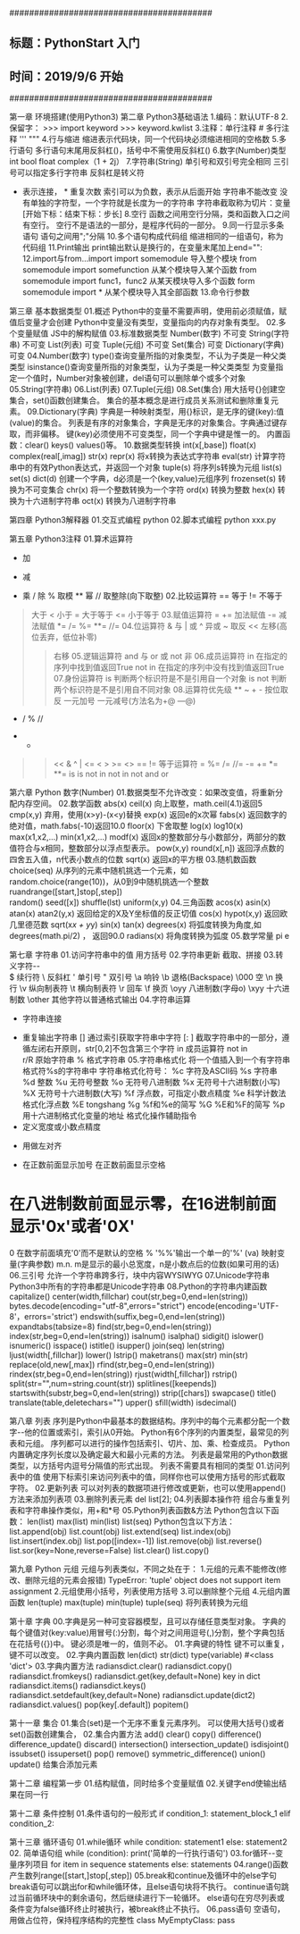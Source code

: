 #########################################
## 标题：PythonStart 入门               #
## 时间：2019/9/6 开始                  #
#########################################

第一章 环境搭建(使用Python3)
第二章 Python3基础语法
1.编码：默认UTF-8
2.保留字：
	>>> import keyword
	>>> keyword.kwlist
3.注释：单行注释 #   多行注释 ''' """
4.行与缩进
  缩进表示代码块，同一个代码块必须缩进相同的空格数
5.多行语句
  多行语句末尾用反斜杠(\)，括号中不需使用反斜杠(\)
6.数字(Number)类型
  int bool float complex（1 + 2j）
7.字符串(String)
  单引号和双引号完全相同
  三引号可以指定多行字符串
  反斜杠是转义符
  + 表示连接， * 重复次数
  索引可以为负数，表示从后面开始
  字符串不能改变
  没有单独的字符型，一个字符就是长度为一的字符串
  字符串截取称为切片：变量[开始下标：结束下标：步长]
8.空行
  函数之间用空行分隔，类和函数入口之间有空行。
  空行不是语法的一部分，是程序代码的一部分。
9.同一行显示多条语句
  语句之间用";"分隔
10.多个语句构成代码组
   缩进相同的一组语句，称为代码组
11.Print输出
   print输出默认是换行的，在变量末尾加上end="":
12.import与from...import
   import somemodule  导入整个模块
   from somemodule import somefunction  从某个模块导入某个函数
   from somemodule import func1，func2  从某天模块导入多个函数
   form somemodule import * 从某个模块导入其全部函数
13.命令行参数

第三章 基本数据类型
01.概述
   Python中的变量不需要声明，使用前必须赋值，赋值后变量才会创建
   Python中变量没有类型，变量指向的内存对象有类型。
02.多个变量赋值
   JS中的解构赋值
03.标准数据类型
   Number(数字)   不可变
   String(字符串)   不可变
   List(列表)   可变
   Tuple(元组)   不可变
   Set(集合)  可变
   Dictionary(字典)  可变
04.Number(数字)
   type()查询变量所指的对象类型，不认为子类是一种父类类型
   isinstance()查询变量所指的对象类型，认为子类是一种父类类型
   为变量指定一个值时，Number对象被创建，del语句可以删除单个或多个对象
05.String(字符串)
06.List(列表)
07.Tuple(元组)
08.Set(集合)
   用大括号{}创建空集合，set()函数创建集合。
   集合的基本概念是进行成员关系测试和删除重复元素。
09.Dictionary(字典)
   字典是一种映射类型，用{}标识，是无序的键(key):值(value)的集合。
   列表是有序的对象集合，字典是无序的对象集合。字典通过键存取，而非偏移。
   键(key)必须使用不可变类型，同一个字典中键是惟一的。
   内置函数：clear() keys() values()等。
10.数据类型转换
   int(x[,base])
   float(x)
   complex(real[,imag])
   str(x)
   repr(x)  将x转换为表达式字符串
   eval(str)   计算字符串中的有效Python表达式，并返回一个对象
   tuple(s)   将序列s转换为元组
   list(s)
   set(s)
   dict(d)   创建一个字典，d必须是一个(key,value)元组序列
   frozenset(s)   转换为不可变集合
   chr(x)   将一个整数转换为一个字符
   ord(x) 转换为整数
   hex(x) 转换为十六进制字符串
   oct(x) 转换为八进制字符串

第四章 Python3解释器
01.交互式编程 python
02.脚本式编程 python xxx.py

第五章 Python3注释
01.算术运算符
   + 加
   - 减
   * 乘
   / 除
   % 取模
   ** 幂
   // 取整除(向下取整)
02.比较运算符
   == 等于
   != 不等于
   > 大于
   < 小于
   >= 大于等于
   <= 小于等于
03.赋值运算符
   =
   += 加法赋值
   -= 减法赋值
   *=
   /=
   %=
   **=
   //=
04.位运算符
   & 与
   | 或
   ^ 异或
   ~ 取反
   << 左移(高位丢弃，低位补零)
   >> 右移
05.逻辑运算符
   and 与
   or 或
   not 非
06.成员运算符
   in 在指定的序列中找到值返回True
   not in 在指定的序列中没有找到值返回True
07.身份运算符
   is 判断两个标识符是不是引用自一个对象
   is not 判断两个标识符是不是引用自不同对象
08.运算符优先级
   **
   ~ + -  按位取反 一元加号 一元减号(方法名为+@ —@)
   * / % //
   + -
   >> <<
   &
   ^ |
   <= < > >=
   <> == !=  等于运算符
   = %= /= //= -= += *= **=
   is is not
   in not in
   not and or
   
第六章 Python 数字(Number)
01.数据类型不允许改变：如果改变值，将重新分配内存空间。
02.数学函数
   abs(x)
   ceil(x)  向上取整，math.ceil(4.1)返回5
   cmp(x,y)  弃用，使用(x>y)-(x<y)替换
   exp(x)  返回e的x次幂
   fabs(x)  返回数字的绝对值，math.fabs(-10)返回10.0
   floor(x)  下舍取整
   log(x)
   log10(x)
   max(x1,x2,...)
   min(x1,x2,...)
   modf(x)  返回x的整数部分与小数部分，两部分的数值符合与x相同，整数部分以浮点型表示。
   pow(x,y)
   round(x[,n]) 返回浮点数的四舍五入值，n代表小数点的位数
   sqrt(x)  返回x的平方根
03.随机数函数
   choice(seq)  从序列的元素中随机挑选一个元素，如random.choice(range(10))，从0到9中随机挑选一个整数
   ruandrange([start,]stop[,step])  
   random()
   seed([x])
   shuffle(lst)
   uniform(x,y)
04.三角函数
   acos(x)
   asin(x)
   atan(x)
   atan2(y,x)  返回给定的X及Y坐标值的反正切值
   cos(x)
   hypot(x,y)  返回欧几里德范数 sqrt(x*x + y*y)
   sin(x)
   tan(x)
   degrees(x)  将弧度转换为角度,如degrees(math.pi/2) ， 返回90.0
   radians(x)  将角度转换为弧度
05.数学常量
   pi
   e
   
第七章 字符串
01.访问字符串中的值
   用方括号
02.字符串更新
   截取、拼接
03.转义字符--\
   \$ 续行符
   \\ 反斜杠
   \' 单引号
   \" 双引号
   \a 响铃
   \b 退格(Backspace)
   \000 空
   \n 换行
   \v 纵向制表符
   \t 横向制表符
   \r 回车
   \f 换页
   \oyy 八进制数(字母o)
   \xyy 十六进制数
   \other 其他字符以普通格式输出
04.字符串运算
   +	字符串连接
   *	重复输出字符串
   []	通过索引获取字符串中字符
   [: ]	截取字符串中的一部分，遵循左闭右开原则，str[0,2]不包含第三个字符
   in	成员运算符
   not in	
   r/R	原始字符串
   %	格式字符串
05.字符串格式化
   将一个值插入到一个有字符串格式符%s的字符串中
   字符串格式化符号：
   %c	字符及ASCII码
   %s	字符串
   %d	整数
   %u	无符号整数
   %o	无符号八进制数
   %x	无符号十六进制数(小写)
   %X	无符号十六进制数(大写)
   %f	浮点数，可指定小数点精度
   %e	科学计数法格式化浮点数
   %E	tongshang
   %g	%f和%e的简写
   %G	%E和%F的简写
   %p	用十六进制格式化变量的地址
   格式化操作辅助指令
   *    定义宽度或小数点精度
   -    用做左对齐
   +    在正数前面显示加号
   <sp> 在正数前面显示空格
   #    在八进制数前面显示零，在16进制前面显示'0x'或者'0X'
   0    在数字前面填充'0'而不是默认的空格
   %    '%%'输出一个单一的'%'
   (va) 映射变量(字典参数)
   m.n. m是显示的最小总宽度，n是小数点后的位数(如果可用的话)
06.三引号
   允许一个字符串跨多行，块中内容WYSIWYG
07.Unicode字符串
   Python3中所有的字符串都是Unicode字符串
08.Python的字符串内建函数
   capitalize()
   center(width,fillchar)
   cout(str,beg=0,end=len(string))
   bytes.decode(encoding="utf-8",errors="strict")
   encode(encoding='UTF-8'，errors='strict')
   endswith(suffix,beg=0,end=len(string))
   expandtabs(tabsize=8)
   find(str,beg=0,end=len(string))
   index(str,beg=0,end=len(string))
   isalnum()
   isalpha()
   sidigit()
   islower()
   isnumeric()
   isspace()
   istitle()
   isupper()
   join(seq)
   len(string)
   ljust(width[,fillchar])
   lower()
   lstrip()
   maketrans()
   max(str)
   min(str)
   replace(old,new[,max])
   rfind(str,beg=0,end=len(string))
   rindex(str,beg=0,end=len(string))
   rjust(width[,fillchar])
   rstrip()
   split(str="",num=string.count(str))
   splitlines([keepends])
   startswith(substr,beg=0,end=len(string))
   strip([chars])
   swapcase()
   title()
   translate(table,deletechars="")
   upper()
   sfill(width)
   isdecimal()
   
第八章 列表
序列是Python中最基本的数据结构。序列中的每个元素都分配一个数字--他的位置或索引，索引从0开始。
Python有6个序列的内置类型，最常见的列表和元组。
序列都可以进行的操作包括索引、切片、加、乘、检查成员。
Python内置确定序列长度以及确定最大和最小元素的方法。
列表是最常用的Python数据类型，以方括号内逗号分隔值的形式出现。
列表不需要具有相同的类型
01.访问列表中的值
   使用下标索引来访问列表中的值，同样你也可以使用方括号的形式截取字符。
02.更新列表
   可以对列表的数据项进行修改或更新，也可以使用append()方法来添加列表项
03.删除列表元素
   del list[2];
04.列表脚本操作符
   组合与重复列表和字符串操作类似，用+和*号
05.Python列表函数&方法
   Python包含以下函数：
   len(list)
   max(list)
   min(list)
   list(seq)
   Python包含以下方法：
   list.append(obj)
   list.count(obj)
   list.extend(seq)
   list.index(obj)
   list.insert(index.obj)
   list.pop([index=-1])
   list.remove(obj)
   list.reverse()
   list.sor(key=None,reverse=False)
   list.clear()
   list.copy()
   
第九章 Python 元组
	元组与列表类似，不同之处在于：
	1.元组的元素不能修改(修改、删除元组的元素会报错)
	  TypeError: 'tuple' object does not support item assignment
	2.元组使用小括号，列表使用方括号
	3.可以删除整个元组
	4.元组内置函数
	  len(tuple)
	  max(tuple)
	  min(tuple)
	  tuple(seq) 将列表转换为元组

第十章 字典
00.字典是另一种可变容器模型，且可以存储任意类型对象。
   字典的每个键值对(key:value)用冒号(:)分割，每个对之间用逗号(,)分割，整个字典包括在花括号({})中。
   键必须是唯一的，值则不必。
01.字典键的特性
   键不可以重复，键不可以改变。
02.字典内置函数
   len(dict)
   str(dict)
   type(variable)  #<class 'dict'>
03.字典内置方法
   radiansdict.clear()
   radiansdict.copy()
   radiansdict.fromkeys()
   radiansdict.get(key,default=None)
   key in dict
   radiansdict.items()
   radiansdict.keys()
   radiansdict.setdefault(key,default=None)
   radiansdict.update(dict2)
   radiansdict.values()
   pop(key[.default])
   popitem()
   
第十一章 集合
01.集合(set)是一个无序不重复元素序列。
   可以使用大括号{}或者set()函数创建集合，
02.集合内置方法
   add()
   clear()
   copy()
   difference()
   difference_update()
   discard()
   intersection()
   intersection_update()
   isdisjoint()
   issubset()
   issuperset()
   pop()
   remove()
   symmetric_difference()
   union()
   update() 给集合添加元素
   
第十二章 编程第一步
01.结构赋值，同时给多个变量赋值
02.关键字end使输出结果在同一行

第十二章 条件控制
01.条件语句的一般形式
	if condition_1:
		statement_block_1
	elif condition_2:
	
第十三章 循环语句
01.while循环
	while condition:
		statement1
	else:
		statement2
02.	简单语句组
	while (condition): print('简单的一行执行语句')
03.for循环--变量序列项目
	for item in sequence
		statements
	else:
		statements
04.range()函数
   产生数列range([start,]stop[,step])
05.break和continue及循环中的else字句
   break语句可以跳出for和while循环体，且else语句块将不执行。
   continue语句跳过当前循环块中的剩余语句，然后继续进行下一轮循环。
   else语句在穷尽列表或条件变为false循环终止时被执行，被break终止不执行。
06.pass语句
   空语句，用做占位符，保持程序结构的完整性
	class MyEmptyClass:
		pass
		
   
   
	
	
   
   

  


